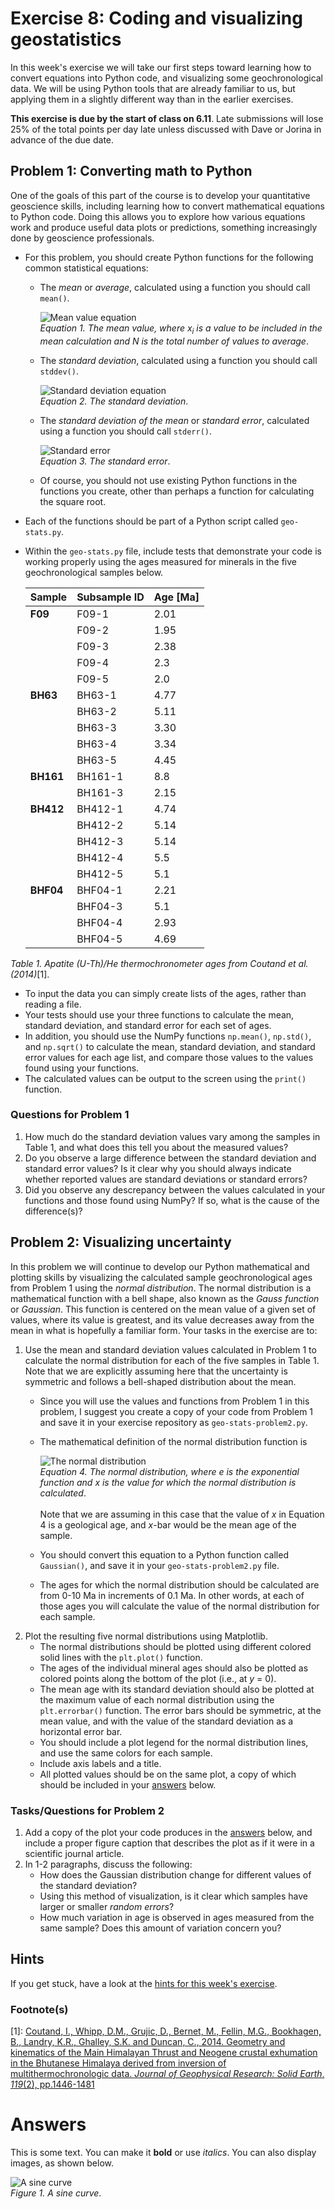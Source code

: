 # Exercise 8: Coding and visualizing geostatistics
In this week's exercise we will take our first steps toward learning how to convert equations into Python code, and visualizing some geochronological data.
We will be using Python tools that are already familiar to us, but applying them in a slightly different way than in the earlier exercises.

**This exercise is due by the start of class on 6.11**.
Late submissions will lose 25% of the total points per day late unless discussed with Dave or Jorina in advance of the due date.

## Problem 1: Converting math to Python
One of the goals of this part of the course is to develop your quantitative geoscience skills, including learning how to convert mathematical equations to Python code.
Doing this allows you to explore how various equations work and produce useful data plots or predictions, something increasingly done by geoscience professionals.

- For this problem, you should create Python functions for the following common statistical equations:
  - The *mean* or *average*, calculated using a function you should call `mean()`.
  
    ![Mean value equation](Images/mean.png)<br/>
*Equation 1. The mean value, where x<sub>i</sub> is a value to be included in the mean calculation and N is the total number of values to average*.
  - The *standard deviation*, calculated using a function you should call `stddev()`.

    ![Standard deviation equation](Images/standard-deviation.png)<br/>
*Equation 2. The standard deviation*.
  - The *standard deviation of the mean* or *standard error*, calculated using a function you should call `stderr()`.

    ![Standard error](Images/standard-error.png)<br/>
*Equation 3. The standard error*.
  - Of course, you should not use existing Python functions in the functions you create, other than perhaps a function for calculating the square root.
- Each of the functions should be part of a Python script called `geo-stats.py`.
- Within the `geo-stats.py` file, include tests that demonstrate your code is working properly using the ages measured for minerals in the five geochronological samples below.

    | Sample    | Subsample ID | Age [Ma] | 
    | --------- | ------------ | -------- |
    | **F09**   | F09-1        | 2.01     |
    |           | F09-2        | 1.95     |
    |           | F09-3        | 2.38     |
    |           | F09-4        | 2.3      |
    |           | F09-5        | 2.0      |
    | **BH63**  | BH63-1       | 4.77     |
    |           | BH63-2       | 5.11     |
    |           | BH63-3       | 3.30     |
    |           | BH63-4       | 3.34     |
    |           | BH63-5       | 4.45     |
    | **BH161** | BH161-1      | 8.8      |
    |           | BH161-3      | 2.15     |
    | **BH412** | BH412-1      | 4.74     |
    |           | BH412-2      | 5.14     |
    |           | BH412-3      | 5.14     |
    |           | BH412-4      | 5.5      |
    |           | BH412-5      | 5.1      |
    | **BHF04** | BHF04-1      | 2.21     |
    |           | BHF04-3      | 5.1      |
    |           | BHF04-4      | 2.93     |
    |           | BHF04-5      | 4.69     |<br/>
*Table 1. Apatite (U-Th)/He thermochronometer ages from Coutand et al. (2014)*[1].
  - To input the data you can simply create lists of the ages, rather than reading a file.
  - Your tests should use your three functions to calculate the mean, standard deviation, and standard error for each set of ages.
  - In addition, you should use the NumPy functions `np.mean()`, `np.std()`, and `np.sqrt()` to calculate the mean, standard deviation, and standard error values for each age list, and compare those values to the values found using your functions.
  - The calculated values can be output to the screen using the `print()` function.

### Questions for Problem 1
1. How much do the standard deviation values vary among the samples in Table 1, and what does this tell you about the measured values?
2. Do you observe a large difference between the standard deviation and standard error values? Is it clear why you should always indicate whether reported values are standard deviations or standard errors?
3. Did you observe any descrepancy between the values calculated in your functions and those found using NumPy? If so, what is the cause of the difference(s)?

## Problem 2: Visualizing uncertainty
In this problem we will continue to develop our Python mathematical and plotting skills by visualizing the calculated sample geochronological ages from Problem 1 using the *normal distribution*.
The normal distribution is a mathematical function with a bell shape, also known as the *Gauss function* or *Gaussian*.
This function is centered on the mean value of a given set of values, where its value is greatest, and its value decreases away from the mean in what is hopefully a familiar form.
Your tasks in the exercise are to:

1. Use the mean and standard deviation values calculated in Problem 1 to calculate the normal distribution for each of the five samples in Table 1.
Note that we are explicitly assuming here that the uncertainty is symmetric and follows a bell-shaped distribution about the mean.
    - Since you will use the values and functions from Problem 1 in this problem, I suggest you create a copy of your code from Problem 1 and save it in your exercise repository as `geo-stats-problem2.py`.
    - The mathematical definition of the normal distribution function is

        ![The normal distribution](Images/normal-distribution.png)<br/>
        *Equation 4. The normal distribution, where e is the exponential function and x is the value for which the normal distribution is calculated*.<br/><br/>
    Note that we are assuming in this case that the value of *x* in Equation 4 is a geological age, and *x*-bar would be the mean age of the sample.
    - You should convert this equation to a Python function called `Gaussian()`, and save it in your `geo-stats-problem2.py` file.
    - The ages for which the normal distribution should be calculated are from 0-10 Ma in increments of 0.1 Ma.
  In other words, at each of those ages you will calculate the value of the normal distribution for each sample.
2. Plot the resulting five normal distributions using Matplotlib.
    - The normal distributions should be plotted using different colored solid lines with the `plt.plot()` function.
    - The ages of the individual mineral ages should also be plotted as colored points along the bottom of the plot (i.e., at *y* = 0).
    - The mean age with its standard deviation should also be plotted at the maximum value of each normal distribution using the `plt.errorbar()` function.
    The error bars should be symmetric, at the mean value, and with the value of the standard deviation as a horizontal error bar.
    - You should include a plot legend for the normal distribution lines, and use the same colors for each sample.
    - Include axis labels and a title.
    - All plotted values should be on the same plot, a copy of which should be included in your [answers](#answers) below.

### Tasks/Questions for Problem 2
1. Add a copy of the plot your code produces in the [answers](#answers) below, and include a proper figure caption that describes the plot as if it were in a scientific journal article.
2. In 1-2 paragraphs, discuss the following:
    - How does the Gaussian distribution change for different values of the standard deviation?
    - Using this method of visualization, is it clear which samples have larger or smaller *random errors*?
    - How much variation in age is observed in ages measured from the same sample? Does this amount of variation concern you?

## Hints
If you get stuck, have a look at the [hints for this week's exercise](https://introqg.github.io/2017/lessons/L8/exercise-8-hints.html).

### Footnote(s)
[1]: [Coutand, I., Whipp, D.M., Grujic, D., Bernet, M., Fellin, M.G., Bookhagen, B., Landry, K.R., Ghalley, S.K. and Duncan, C., 2014. Geometry and kinematics of the Main Himalayan Thrust and Neogene crustal exhumation in the Bhutanese Himalaya derived from inversion of multithermochronologic data. *Journal of Geophysical Research: Solid Earth*, *119*(2), pp.1446-1481](https://dx.doi.org/10.1002/2013JB010891)

# Answers
This is some text.
You can make it **bold** or use *italics*.
You can also display images, as shown below.

![A sine curve](Images/sine-curve.png)<br/>
*Figure 1. A sine curve*.
